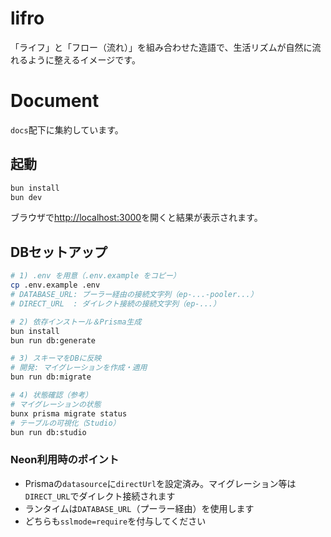 # lifro
「ライフ」と「フロー（流れ）」を組み合わせた造語で、生活リズムが自然に流れるように整えるイメージです。

# Document
`docs`配下に集約しています。

## 起動

```bash
bun install
bun dev
```

ブラウザで[http://localhost:3000](http://localhost:3000)を開くと結果が表示されます。

## DBセットアップ

```bash
# 1) .env を用意（.env.example をコピー）
cp .env.example .env
# DATABASE_URL: プーラー経由の接続文字列（ep-...-pooler...）
# DIRECT_URL  : ダイレクト接続の接続文字列（ep-...）

# 2) 依存インストール＆Prisma生成
bun install
bun run db:generate

# 3) スキーマをDBに反映
# 開発: マイグレーションを作成・適用
bun run db:migrate

# 4) 状態確認（参考）
# マイグレーションの状態
bunx prisma migrate status
# テーブルの可視化（Studio）
bun run db:studio
```

### Neon利用時のポイント
- Prismaの`datasource`に`directUrl`を設定済み。マイグレーション等は`DIRECT_URL`でダイレクト接続されます
- ランタイムは`DATABASE_URL`（プーラー経由）を使用します
- どちらも`sslmode=require`を付与してください
